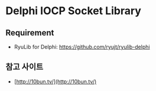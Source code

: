 # Delphi IOCP Socket Library

## Requirement
* RyuLib for Delphi: https://github.com/ryujt/ryulib-delphi

## 참고 사이트
* [http://10bun.tv/](http://10bun.tv/)
